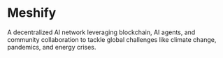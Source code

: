 # Meshify
 A decentralized AI network leveraging blockchain, AI agents, and community collaboration to tackle global challenges like climate change, pandemics, and energy crises.
